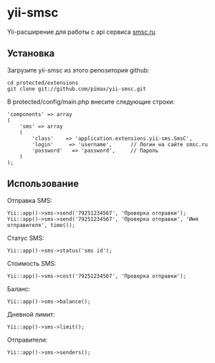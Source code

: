 yii-smsc
=======

Yii-расширение для работы с api сервиса [smsc.ru](http://smsc.ru)

## Установка

Загрузите yii-smsc из этого репозитория github:

    cd protected/extensions
    git clone git://github.com/pimax/yii-smsc.git

В protected/config/main.php внесите следующие строки:

    'components' => array
    (
        'sms' => array
        (
            'class'    => 'application.extensions.yii-sms.SmsC',
            'login'     => 'username',      // Логин на сайте smsc.ru
            'password'   => 'password',     // Пароль
        )
    );

## Использование

Отправка SMS:

    Yii::app()->sms->send('79251234567', 'Проверка отправки');
	Yii::app()->sms->send('79251234567', 'Проверка отправки', 'Имя отправителя', time());

Статус SMS:

    Yii::app()->sms->status('sms id');

Стоимость SMS:

    Yii::app()->sms->cost('79251234567', 'Проверка отправки');

Баланс:

    Yii::app()->sms->balance();

Дневной лимит:

    Yii::app()->sms->limit();

Отправители:

    Yii::app()->sms->senders();
